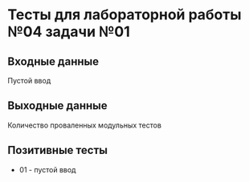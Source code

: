 # Тесты для лабораторной работы №04 задачи №01

## Входные данные

Пустой ввод

## Выходные данные

Количество проваленных модульных тестов

## Позитивные тесты

- 01 - пустой ввод


